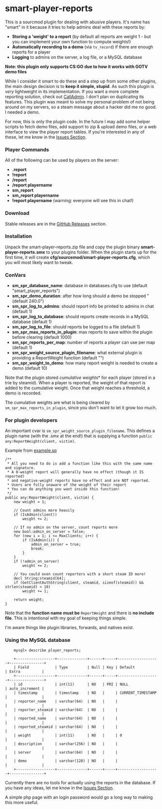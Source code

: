 smart-player-reports
=======================================

This is a sourcmod plugin for dealing with abusive players. It's name has "smart" in it because it tries to help admins deal with these reports by:
- **Storing a 'weight' to a report** (by default all reports are weight 1 - but you can implement your own function to compute weights!)
- **Automatically recording to a demo** (via ``tv_record``) if there are enough reports for a player
- **Logging** to admins on the server, a log file, or a MySQL database

**Note: this plugin only supports CS:GO due to how it works with GOTV demo files**

While I consider it smart to do these and a step up from some other plugins, the main design decision is to **keep it simple, stupid**.
As such this plugin is *very* lightweight in its implementation.
If you want a more complete reporting solution, check out [CallAdmin](https://forums.alliedmods.net/showthread.php?t=213670).
I don't plan on duplicating its features.
This plugin was meant to solve my personal problem of not being around on my servers, so a steam message about a hacker did me no good. I needed a demo.

For now, this is only the plugin code.
In the future I may add some helper scripts to fetch demo files, add support to zip & upload demo files, or a web interface to view the player report tables.
If you're interested in any of these, let me know in the [Issues Section](https://github.com/splewis/smart-player-reports/issues).


### Player Commands
All of the following can be used by players on the server:

- **.report**
- **!report**
- **/report**
- **/report playername**
- **sm_report**
- **sm_report playername**
- **!report playername** (warning: everyone will see this in chat!)


### Download
Stable releases are in the [GitHub Releases](https://github.com/splewis/smart-player-reports/releases) section.


### Installation
Unpack the smart-player-reports.zip file and copy the plugin binary **smart-player-reports.smx** to your plugins folder.
When the plugin starts up for the first time, it will create **cfg/sourcemod/smart-player-reports.cfg**, which you will most likely want to tweak.


### ConVars

- **sm_spr_database_name**: database in databases.cfg to use (default "smart_player_reports")
- **sm_spr_demo_duration**: after how long should a demo be stopped "(default 240.0")
- **sm_spr_log_to_admins**: should report info be printed to admins in chat (default 1)
- **sm_spr_log_to_database**: should reports create records in a MySQL database (default 1)
- **sm_spr_log_to_file**: should reports be logged to a file (default 1)
- **sm_spr_max_reports_in_plugin**: max reports to save within the plugin before clearing (default 1000)
- **sm_spr_reports_per_map**: number of reports a player can use per map (default 1)
- **sm_spr_weight_source_plugin_filename**: what external plugin is providing a ReportWeight function (default "")
- **sm_spr_weight_to_demo**: how many report weight is needed to create a demo (default 10)


Note that the plugin stored *cumulative weights** for each player (stored in a trie by steamid).
When a player is reported, the weight of that report is added to the cumulative weight.
Once that weight reaches a threshold, a demo is recorded.

The cumulative weights are what is being cleared by ``sm_spr_max_reports_in_plugin``, since you don't want to let it grow too much.


### For plugin developers

An important cvar is ``sm_spr_weight_source_plugin_filename``. This defines a plugin name (with the .smx at the end!) that is supplying a function ``public any:ReportWeight(client, victim)``.

Example from [example.sp](https://github.com/splewis/smart-player-reports/blob/master/csgo/addons/sourcemod/scripting/example.sp)
```
/**
 * All you need to do is add a function like this with the same name and signature.
 * A 0-weight report will generally have no effect (though it IS reported)
 * and negative-weight reports have no effect and are NOT reported.
 * Users are fully unaware of the weight of their report
 * You can do anything you want inside this function!
 */
public any:ReportWeight(client, victim) {
    new weight = 1;

    // Count admins more heavily
    if (IsAdmin(client))
        weight += 2;

    // If no admin on the server, count reports more
    new bool:admin_on_server = false;
    for (new i = 1; i <= MaxClients; i++) {
        if (IsAdmin(i)) {
            admin_on_server = true;
            break;
        }
    }
    if (!admin_on_server)
        weight += 2;

    // You could even count reporters with a short steam ID more!
    decl String:steamid[64];
    if (GetClientAuthString(client, steamid, sizeof(steamid)) && strlen(steamid) < 10)
        weight += 1;

    return weight;
}
```

Note that the **function name must be** ``ReportWeight`` and there is **no include file**.
This is intentional with my goal of keeping things simple.

I'm aware things like plugin libraries, forwards, and natives exist.



### Using the MySQL database

		mysql> describe player_reports;

		+------------------+--------------+------+-----+-------------------+----------------+
		| Field            | Type         | Null | Key | Default           | Extra          |
		+------------------+--------------+------+-----+-------------------+----------------+
		| id               | int(11)      | NO   | PRI | NULL              | auto_increment |
		| timestamp        | timestamp    | NO   |     | CURRENT_TIMESTAMP |                |
		| reporter_name    | varchar(64)  | NO   |     |                   |                |
		| reporter_steamid | varchar(64)  | NO   |     |                   |                |
		| reported_name    | varchar(64)  | NO   |     |                   |                |
		| reported_steamid | varchar(64)  | NO   |     |                   |                |
		| weight           | int(11)      | NO   |     | 0                 |                |
		| description      | varchar(256) | NO   |     |                   |                |
		| server           | varchar(64)  | NO   |     |                   |                |
		| demo             | varchar(128) | NO   |     |                   |                |
		+------------------+--------------+------+-----+-------------------+----------------+

Currently there are no tools for actually using the reports in the database.
If you have any ideas, let me know in the [Issues Section](https://github.com/splewis/smart-player-reports/issues).

A simple php page with an login password would go a long way to making this more useful.

